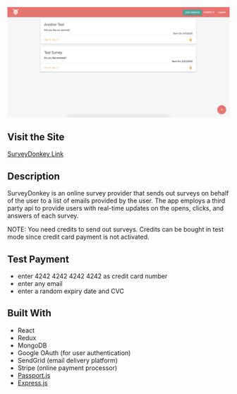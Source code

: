 ![demo pic](https://github.com/laurie-gao/SurveyDonkey/blob/master/demo_pic.png)

## Visit the Site 

[SurveyDonkey Link](https://aqueous-atoll-59631.herokuapp.com/)

## Description

SurveyDonkey is an online survey provider that sends out surveys on behalf of the user to a list of emails provided by the user.
The app employs a third party api to provide users with real-time updates on the opens, clicks, and answers of each survey.

NOTE: You need credits to send out surveys. Credits can be bought in test mode since credit card payment is not activated.

## Test Payment

* enter 4242 4242 4242 4242 as credit card number
* enter any email
* enter a random expiry date and CVC

## Built With

* React 
* Redux 
* MongoDB
* Google OAuth (for user authentication)
* SendGrid (email delivery platform)
* Stripe (online payment processor)
* [Passport.js](http://www.passportjs.org/)
* [Express.js](https://expressjs.com/)
